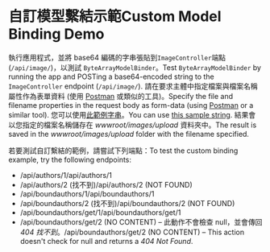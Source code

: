 # <a name="custom-model-binding-demo"></a><span data-ttu-id="8ef8e-101">自訂模型繫結示範</span><span class="sxs-lookup"><span data-stu-id="8ef8e-101">Custom Model Binding Demo</span></span>

<span data-ttu-id="8ef8e-102">執行應用程式，並將 base64 編碼的字串張貼到`ImageController`端點 (`/api/image/`)，以測試 `ByteArrayModelBinder`。</span><span class="sxs-lookup"><span data-stu-id="8ef8e-102">Test `ByteArrayModelBinder` by running the app and POSTing a base64-encoded string to the `ImageController` endpoint (`/api/image/`).</span></span> <span data-ttu-id="8ef8e-103">請在要求主體中指定檔案與檔案名稱屬性作為表單資料 (使用 [Postman](https://www.getpostman.com/) 或類似的工具)。</span><span class="sxs-lookup"><span data-stu-id="8ef8e-103">Specify the file and filename properties in the request body as form-data (using [Postman](https://www.getpostman.com/) or a similar tool).</span></span> <span data-ttu-id="8ef8e-104">您可以使用[此範例字串](Base64String.txt)。</span><span class="sxs-lookup"><span data-stu-id="8ef8e-104">You can use [this sample string](Base64String.txt).</span></span> <span data-ttu-id="8ef8e-105">結果會以您指定的檔案名稱儲存在 *wwwroot/images/upload* 資料夾中。</span><span class="sxs-lookup"><span data-stu-id="8ef8e-105">The result is saved in the *wwwroot/images/upload* folder with the filename specified.</span></span>

<span data-ttu-id="8ef8e-106">若要測試自訂繫結的範例，請嘗試下列端點：</span><span class="sxs-lookup"><span data-stu-id="8ef8e-106">To test the custom binding example, try the following endpoints:</span></span>

* <span data-ttu-id="8ef8e-107">/api/authors/1</span><span class="sxs-lookup"><span data-stu-id="8ef8e-107">/api/authors/1</span></span>
* <span data-ttu-id="8ef8e-108">/api/authors/2 (找不到)</span><span class="sxs-lookup"><span data-stu-id="8ef8e-108">/api/authors/2 (NOT FOUND)</span></span>
* <span data-ttu-id="8ef8e-109">/api/boundauthors/1</span><span class="sxs-lookup"><span data-stu-id="8ef8e-109">/api/boundauthors/1</span></span>
* <span data-ttu-id="8ef8e-110">/api/boundauthors/2 (找不到)</span><span class="sxs-lookup"><span data-stu-id="8ef8e-110">/api/boundauthors/2 (NOT FOUND)</span></span>
* <span data-ttu-id="8ef8e-111">/api/boundauthors/get/1</span><span class="sxs-lookup"><span data-stu-id="8ef8e-111">/api/boundauthors/get/1</span></span>
* <span data-ttu-id="8ef8e-112">/api/boundauthors/get/2 (NO CONTENT) &ndash; 此動作不會檢查 null，並會傳回 *404 找不到*。</span><span class="sxs-lookup"><span data-stu-id="8ef8e-112">/api/boundauthors/get/2 (NO CONTENT) &ndash; This action doesn't check for null and returns a *404 Not Found*.</span></span>
